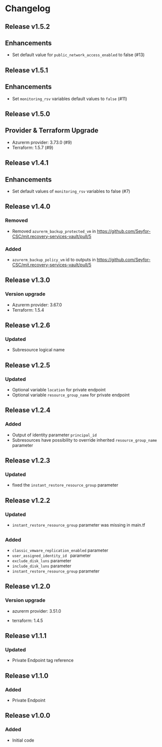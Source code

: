 # Changelog

## Release v1.5.2

## Enhancements

- Set default value for `public_network_access_enabled` to false (#13)


   
## Release v1.5.1

## Enhancements

- Set `monitoring_rsv` variables default values to `false` (#11)


   
## Release v1.5.0

## Provider & Terraform Upgrade
- Azurerm provider: 3.73.0 (#9)
- Terraform: 1.5.7 (#9)


   
## Release v1.4.1

## Enhancements

- Set default values of `monitoring_rsv` variables to false (#7)


   
## Release v1.4.0

### Removed
- Removed `azurerm_backup_protected_vm` in https://github.com/Seyfor-CSC/mit.recovery-services-vault/pull/5
### Added
- `azurerm_backup_policy_vm` id to outputs in https://github.com/Seyfor-CSC/mit.recovery-services-vault/pull/5

   
## Release v1.3.0

### Version upgrade
- Azurerm provider: 3.67.0
- Terraform: 1.5.4
   
## Release v1.2.6

### Updated
- Subresource logical name
   
## Release v1.2.5

### Updated
- Optional variable `location` for private endpoint
- Optional variable  `resource_group_name` for private endpoint


   
## Release v1.2.4

### Added
- Output of identity parameter `principal_id` 
- Subresources have possibility to override inherited `resource_group_name` parameter
   
## Release v1.2.3

### Updated
- fixed the `instant_restore_resource_group` parameter
   
## Release v1.2.2

### Updated
- `instant_restore_resource_group` parameter was missing in main.tf
   
## 

### Added
- `classic_vmware_replication_enabled` parameter
- `user_assigned_identity_id ` parameter
- `exclude_disk_luns` parameter
- `include_disk_luns` parameter
- `instant_restore_resource_group` parameter
   
## Release v1.2.0

### Version upgrade

- azurerm provider: 3.51.0

- terraform: 1.4.5
   
## Release v1.1.1

### Updated

- Private Endpoint tag reference
   
## Release v1.1.0

### Added

- Private Endpoint
   
## Release v1.0.0

### Added

- Initial code
   